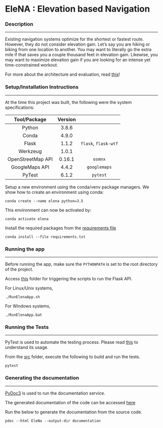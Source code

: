 # EleNA : Elevation based Navigation


### Description

---
Existing navigation systems optimize for the shortest or fastest route. 
However, they do not consider elevation gain. 
Let’s say you are hiking or biking from one location to another. 
You may want to literally go the extra mile if that saves you a couple thousand feet in elevation gain. 
Likewise, you may want to maximize elevation gain if you are looking for an intense yet time-constrained workout.


For more about the architecture and evaluation, read [this](EleNa/README.MD)!


### Setup/Installation Instructions

----

At the time this project was built, the following were the system specifications:

|Tool/Package|Version||
|:---:|:---:|:---:|
|Python |3.8.6||
|Conda |4.9.0||
|Flask|1.1.2|`flask`, `flask-wtf`|
|Werkzeug|1.0.1||
|OpenStreetMap API|0.16.1|`osmnx`|
|GoogleMaps API|4.4.2|`googlemaps`|
|PyTest|6.1.2|`pytest`|


Setup a new environment using the conda/venv package managers.
We show how to create an environment using conda:

```shell script
conda create --name elena python=3.5
```

This environment can now be activated by:
```shell script
conda activate elena
```

Install the required packages from the [requirements file](EleNa/docs/requirements.txt)

```shell script
conda install --file requirements.txt
```


### Running the app

---

Before running the app, make sure the `PYTHONPATH` is set to the root directory of the project.

Access [this](EleNa/scripts) folder for triggering the scripts to run the Flask API.

For Linux/Unix systems, 

```shell script
./RunElenaApp.sh
``` 

For Windows systems,

```shell script
./RunElenaApp.bat
```


### Running the Tests

---

PyTest is used to automate the testing process. 
Please read [this](https://docs.pytest.org/en/stable/contents.html#toc) to understand its usage.

From the [src](EleNa/src) folder, execute the following to build and run the tests.

```shell script
pytest
```

### Generating the documentation

---

[PyDoc3](https://pdoc3.github.io/pdoc/) is used to run the documentation service.

The generated documentation of the code can be accessed [here](EleNa/docs/documentation/EleNa/index.html) 

Run the below to generate the documentation from the source code.

```shell script
pdoc --html EleNa --output-dir documentation
```

